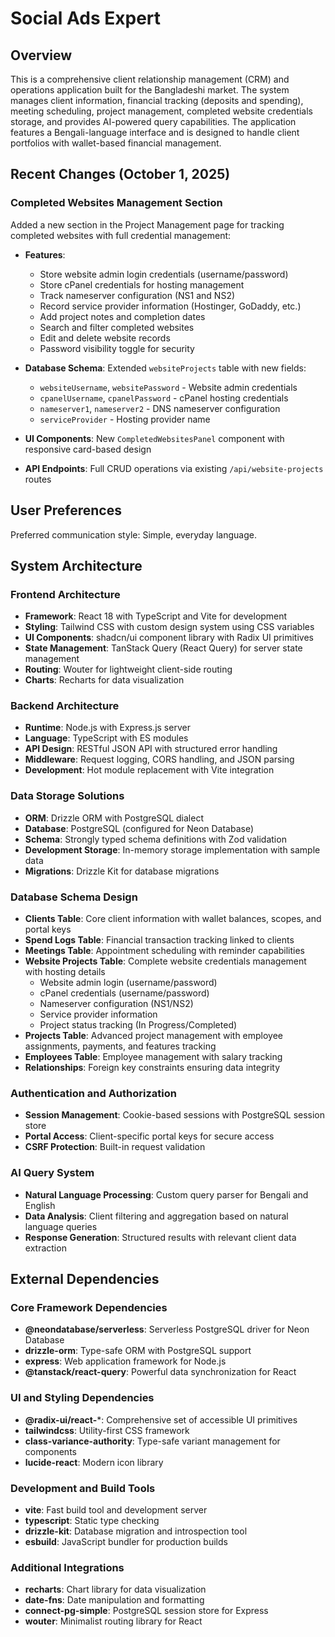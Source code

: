 # Social Ads Expert

## Overview

This is a comprehensive client relationship management (CRM) and operations application built for the Bangladeshi market. The system manages client information, financial tracking (deposits and spending), meeting scheduling, project management, completed website credentials storage, and provides AI-powered query capabilities. The application features a Bengali-language interface and is designed to handle client portfolios with wallet-based financial management.

## Recent Changes (October 1, 2025)

### Completed Websites Management Section
Added a new section in the Project Management page for tracking completed websites with full credential management:
- **Features**:
  - Store website admin login credentials (username/password)
  - Store cPanel credentials for hosting management
  - Track nameserver configuration (NS1 and NS2)
  - Record service provider information (Hostinger, GoDaddy, etc.)
  - Add project notes and completion dates
  - Search and filter completed websites
  - Edit and delete website records
  - Password visibility toggle for security
  
- **Database Schema**: Extended `websiteProjects` table with new fields:
  - `websiteUsername`, `websitePassword` - Website admin credentials
  - `cpanelUsername`, `cpanelPassword` - cPanel hosting credentials
  - `nameserver1`, `nameserver2` - DNS nameserver configuration
  - `serviceProvider` - Hosting provider name
  
- **UI Components**: New `CompletedWebsitesPanel` component with responsive card-based design
- **API Endpoints**: Full CRUD operations via existing `/api/website-projects` routes

## User Preferences

Preferred communication style: Simple, everyday language.

## System Architecture

### Frontend Architecture
- **Framework**: React 18 with TypeScript and Vite for development
- **Styling**: Tailwind CSS with custom design system using CSS variables
- **UI Components**: shadcn/ui component library with Radix UI primitives
- **State Management**: TanStack Query (React Query) for server state management
- **Routing**: Wouter for lightweight client-side routing
- **Charts**: Recharts for data visualization

### Backend Architecture
- **Runtime**: Node.js with Express.js server
- **Language**: TypeScript with ES modules
- **API Design**: RESTful JSON API with structured error handling
- **Middleware**: Request logging, CORS handling, and JSON parsing
- **Development**: Hot module replacement with Vite integration

### Data Storage Solutions
- **ORM**: Drizzle ORM with PostgreSQL dialect
- **Database**: PostgreSQL (configured for Neon Database)
- **Schema**: Strongly typed schema definitions with Zod validation
- **Development Storage**: In-memory storage implementation with sample data
- **Migrations**: Drizzle Kit for database migrations

### Database Schema Design
- **Clients Table**: Core client information with wallet balances, scopes, and portal keys
- **Spend Logs Table**: Financial transaction tracking linked to clients
- **Meetings Table**: Appointment scheduling with reminder capabilities
- **Website Projects Table**: Complete website credentials management with hosting details
  - Website admin login (username/password)
  - cPanel credentials (username/password)
  - Nameserver configuration (NS1/NS2)
  - Service provider information
  - Project status tracking (In Progress/Completed)
- **Projects Table**: Advanced project management with employee assignments, payments, and features tracking
- **Employees Table**: Employee management with salary tracking
- **Relationships**: Foreign key constraints ensuring data integrity

### Authentication and Authorization
- **Session Management**: Cookie-based sessions with PostgreSQL session store
- **Portal Access**: Client-specific portal keys for secure access
- **CSRF Protection**: Built-in request validation

### AI Query System
- **Natural Language Processing**: Custom query parser for Bengali and English
- **Data Analysis**: Client filtering and aggregation based on natural language queries
- **Response Generation**: Structured results with relevant client data extraction

## External Dependencies

### Core Framework Dependencies
- **@neondatabase/serverless**: Serverless PostgreSQL driver for Neon Database
- **drizzle-orm**: Type-safe ORM with PostgreSQL support
- **express**: Web application framework for Node.js
- **@tanstack/react-query**: Powerful data synchronization for React

### UI and Styling Dependencies
- **@radix-ui/react-***: Comprehensive set of accessible UI primitives
- **tailwindcss**: Utility-first CSS framework
- **class-variance-authority**: Type-safe variant management for components
- **lucide-react**: Modern icon library

### Development and Build Tools
- **vite**: Fast build tool and development server
- **typescript**: Static type checking
- **drizzle-kit**: Database migration and introspection tool
- **esbuild**: JavaScript bundler for production builds

### Additional Integrations
- **recharts**: Chart library for data visualization
- **date-fns**: Date manipulation and formatting
- **connect-pg-simple**: PostgreSQL session store for Express
- **wouter**: Minimalist routing library for React